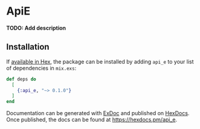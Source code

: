 # ApiE

**TODO: Add description**

## Installation

If [available in Hex](https://hex.pm/docs/publish), the package can be installed
by adding `api_e` to your list of dependencies in `mix.exs`:

```elixir
def deps do
  [
    {:api_e, "~> 0.1.0"}
  ]
end
```

Documentation can be generated with [ExDoc](https://github.com/elixir-lang/ex_doc)
and published on [HexDocs](https://hexdocs.pm). Once published, the docs can
be found at <https://hexdocs.pm/api_e>.

